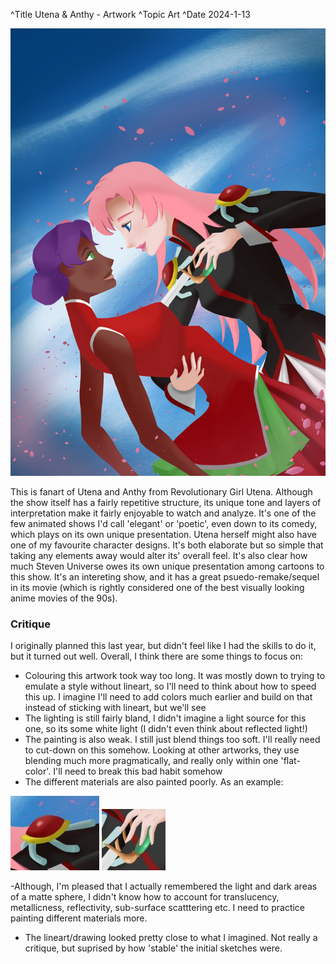 ^Title Utena & Anthy - Artwork
^Topic Art
^Date 2024-1-13

<p align="center">
  <img src= "Art/2024-1-3.jpg" class = "mainImage"/>
</p>

This is fanart of Utena and Anthy from Revolutionary Girl Utena. Although the show itself has a fairly repetitive structure, its unique tone and layers of interpretation make it fairly enjoyable to watch and analyze. It's one of the few animated shows I'd call 'elegant' or 'poetic', even down to its comedy, which plays on its own unique presentation. Utena herself might also have one of my favourite character designs. It's both elaborate but so simple that taking any elements away would alter its' overall feel. It's also clear how much Steven Universe owes its own unique presentation among cartoons to this show. It's an intereting show, and it has a great psuedo-remake/sequel in its movie (which is rightly considered one of the best visually looking anime movies of the 90s).

### Critique
I originally planned this last year, but didn't feel like I had the skills to do it, but it turned out well. Overall, I think there are some things to focus on:

- Colouring this artwork took way too long. It was mostly down to trying to emulate a style without lineart, so I'll need to think about how to speed this up. I imagine I'll need to add colors much earlier and build on that instead of sticking with lineart, but we'll see
- The lighting is still fairly bland, I didn't imagine a light source for this one, so its some white light (I didn't even think about reflected light!)
- The painting is also weak. I still just blend things too soft. I'll really need to cut-down on this somehow. Looking at other artworks, they use blending much more pragmatically, and really only within one 'flat-color'. I'll need to break this bad habit somehow
- The different materials are also painted poorly. As an example:
<div display="flex" flex-direction= 'row' justify-content= 'center' >
  <img src= "Art/2024-1-13Crit1.jpg"/>
  <img src= "Art/2024-1-13Crit2.jpg"/>
</div>

-Although, I'm pleased that I actually remembered the light and dark areas of a matte sphere, I didn't know how to account for translucency, metallicness, reflectivity, sub-surface scatttering etc. I need to practice painting different materials more. 
- The lineart/drawing looked pretty close to what I imagined. Not really a critique, but suprised by how 'stable' the initial sketches were.
